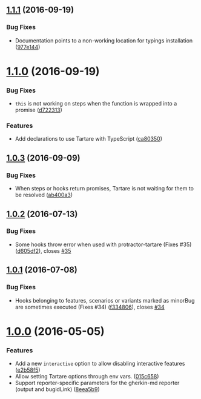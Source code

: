 <a name="1.1.1"></a>
## [1.1.1](https://github.com/telefonicaid/tartare/compare/v1.1.0...v1.1.1) (2016-09-19)


### Bug Fixes

* Documentation points to a non-working location for typings installation ([977e144](https://github.com/telefonicaid/tartare/commit/977e144))



<a name="1.1.0"></a>
# [1.1.0](https://github.com/telefonicaid/tartare/compare/v1.0.3...v1.1.0) (2016-09-19)


### Bug Fixes

* `this` is not working on steps when the function is wrapped into a promise ([d722313](https://github.com/telefonicaid/tartare/commit/d722313))

### Features

* Add declarations to use Tartare with TypeScript ([ca80350](https://github.com/telefonicaid/tartare/commit/ca80350))



<a name="1.0.3"></a>
## [1.0.3](https://github.com/telefonicaid/tartare/compare/v1.0.2...v1.0.3) (2016-09-09)


### Bug Fixes

* When steps or hooks return promises, Tartare is not waiting for them to be resolved ([ab400a3](https://github.com/telefonicaid/tartare/commit/ab400a3))



<a name="1.0.2"></a>
## [1.0.2](https://github.com/telefonicaid/tartare/compare/v1.0.1...v1.0.2) (2016-07-13)


### Bug Fixes

* Some hooks throw error when used with protractor-tartare (Fixes #35) ([d605df2](https://github.com/telefonicaid/tartare/commit/d605df2)), closes [#35](https://github.com/telefonicaid/tartare/issues/35)



<a name="1.0.1"></a>
## [1.0.1](https://github.com/telefonicaid/tartare/compare/v1.0.0...v1.0.1) (2016-07-08)


### Bug Fixes

* Hooks belonging to features, scenarios or variants marked as minorBug are sometimes executed (Fixes #34) ([f334806](https://github.com/telefonicaid/tartare/commit/f334806)), closes [#34](https://github.com/telefonicaid/tartare/issues/34)



<a name="1.0.0"></a>
# [1.0.0](https://github.com/telefonicaid/tartare/compare/v0.9.0...v1.0.0) (2016-05-05)


### Features

* Add a new `interactive` option to allow disabling interactive features ([e2b58f5](https://github.com/telefonicaid/tartare/commit/e2b58f5))
* Allow setting Tartare options through env vars. ([015c658](https://github.com/telefonicaid/tartare/commit/015c658))
* Support reporter-specific parameters for the gherkin-md reporter (output and bugidLink) ([8eea5b9](https://github.com/telefonicaid/tartare/commit/8eea5b9))



